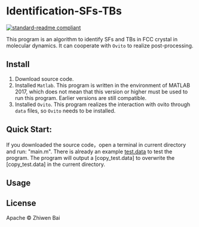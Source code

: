 # Identification-SFs-TBs
[![standard-readme compliant](https://img.shields.io/badge/readme%20style-standard-brightgreen.svg?style=flat-square)](https://github.com/RichardLitt/standard-readme)

This program is an algorithm to identify SFs and TBs in FCC crystal in molecular dynamics. It can cooperate with `Ovito` to realize post-processing.

## Install
1. Download source code. 
2. Installed `Matlab`.
This program is written in the environment of MATLAB 2017, which does not mean that this version or higher must be used to run this program. Earlier versions are still compatible.
3. Installed `Ovito`.
This program realizes the interaction with ovito through `data` files, so `Ovito` needs to be installed.
  
## Quick Start:
If you downloaded the source code，open a terminal in current directory and run: "main.m". There is already an example [test.data](test.data)  to test the program. The program will output a [copy_test.data] to overwrite the [copy_test.data] in the current directory.
## Usage


## License
Apache © Zhiwen Bai
